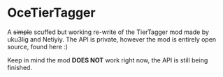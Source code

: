 # OceTierTagger
A ~~simple~~ scuffed but working re-write of the TierTagger mod made by uku3lig and Netiyiy. The API is private, however the mod is entirely open source, found here :)

Keep in mind the mod **DOES NOT** work right now, the API is still being finished.
